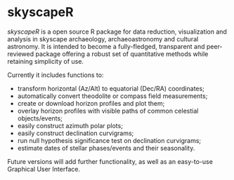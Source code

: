 # skyscapeR
_skyscapeR_ is a open source R package for data reduction, visualization and analysis in skyscape archaeology, archaeoastronomy and cultural astronomy. It is intended to become a fully-fledged, transparent and peer-reviewed package offering a robust set of quantitative methods while retaining simplicity of use.


Currently it includes functions to:

* transform horizontal (Az/Alt) to equatorial (Dec/RA) coordinates;
* automatically convert theodolite or compass field measurements;
* create or download horizon profiles and plot them;
* overlay horizon profiles with visible paths of common celestial objects/events;
* easily construct azimuth polar plots;
* easily construct declination curvigrams;
* run null hypothesis significance test on declination curvigrams;
* estimate dates of stellar phases/events and their seasonality.

Future versions will add further functionality, as well as an easy-to-use Graphical User Interface.
